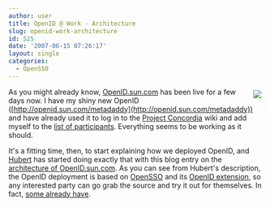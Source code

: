 ```yaml
---
author: user
title: OpenID @ Work - Architecture
slug: openid-work-architecture
id: 525
date: '2007-06-15 07:26:17'
layout: single
categories:
  - OpenSSO
---
```


<span style="margin: 5px; float: right;">[![](http://blog.superpat.com/wp-content/uploads/2009/09/SunOpenID.png)](http://blogs.sun.com/hubertsblog/entry/openid_sun_architecture)</span>

As you might already know, [OpenID.sun.com](http://openid.sun.com/) has been live for a few days now. I have my shiny new OpenID ([http://openid.sun.com/metadaddy](http://openid.sun.com/metadaddy)) and have already used it to log in to the [Project Concordia](http://projectconcordia.org/) wiki and add myself to the [list of participants](http://projectconcordia.org/index.php/Main_Page#Participants). Everything seems to be working as it should.

It's a fitting time, then, to start explaining how we deployed OpenID, and [Hubert](http://blogs.sun.com/hubertsblog/) has started doing exactly that with this blog entry on the [architecture of OpenID.sun.com](http://blogs.sun.com/hubertsblog/entry/openid_sun_architecture). As you can see from Hubert's description, the OpenID deployment is based on [OpenSSO](https://opensso.dev.java.net/) and its [OpenID extension](https://opensso.dev.java.net/public/extensions/openid/), so any interested party can go grab the source and try it out for themselves. In fact, [some already have](http://www.ssocircle.com/).